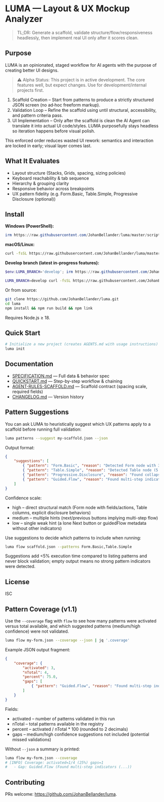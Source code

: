 # LUMA — Layout & UX Mockup Analyzer

> TL;DR: Generate a scaffold, validate structure/flow/responsiveness headlessly, then implement real UI only after it scores clean.

## Purpose
LUMA is an opinionated, staged workflow for AI agents with the purpose of creating better UI designs.

> ⚠️ Alpha Status: This project is in active development. The core features well, but expect changes. Use for development/internal projects first.

1. Scaffold Creation – Start from patterns to produce a strictly structured JSON screen (no ad‑hoc freeform markup).
2. Validation Loop – Refine the scaffold using until structural, accessibility, and pattern criteria pass.
3. UI Implementation – Only after the scaffold is clean the AI Agent can translate it into actual UI code/styles. LUMA purposefully stays headless so iteration happens before visual polish.

This enforced order reduces wasted UI rework: semantics and interaction are locked in early; visual layer comes last.

## What It Evaluates

- Layout structure (Stacks, Grids, spacing, sizing policies)
- Keyboard reachability & tab sequence
- Hierarchy & grouping clarity
- Responsive behavior across breakpoints
- UX pattern fidelity (e.g. Form.Basic, Table.Simple, Progressive Disclosure (optional))

## Install

**Windows (PowerShell):**
```powershell
irm https://raw.githubusercontent.com/JohanBellander/luma/master/scripts/install.ps1 | iex
```
**macOS/Linux:**
```bash
curl -fsSL https://raw.githubusercontent.com/JohanBellander/luma/master/scripts/install.sh | bash
```
**Develop branch (latest in-progress features):**
```powershell
$env:LUMA_BRANCH='develop'; irm https://raw.githubusercontent.com/JohanBellander/luma/master/scripts/install.ps1 | iex
```
```bash
LUMA_BRANCH=develop curl -fsSL https://raw.githubusercontent.com/JohanBellander/luma/master/scripts/install.sh | bash
```
Or from source:
```bash
git clone https://github.com/JohanBellander/luma.git
cd luma
npm install && npm run build && npm link
```
Requires Node.js ≥ 18.

## Quick Start

```powershell
# Initialize a new project (creates AGENTS.md with usage instructions)
luma init
```

## Documentation

- [SPECIFICATION.md](./SPECIFICATION.md) — Full data & behavior spec
- [QUICKSTART.md](./QUICKSTART.md) — Step-by-step workflow & chaining
- [AGENT-RULES-SCAFFOLD.md](./AGENT-RULES-SCAFFOLD.md) — Scaffold contract (spacing scale, required fields)
- [CHANGELOG.md](./CHANGELOG.md) — Version history

## Pattern Suggestions

You can ask LUMA to heuristically suggest which UX patterns apply to a scaffold before running full validation:

```bash
luma patterns --suggest my-scaffold.json --json
```

Output format:

```json
{
	"suggestions": [
		{ "pattern": "Form.Basic", "reason": "Detected Form node with 3 field(s) and 2 action(s)", "confidence": "high" },
		{ "pattern": "Table.Simple", "reason": "Detected Table node (5 columns, responsive.strategy=scroll)", "confidence": "high" },
		{ "pattern": "Progressive.Disclosure", "reason": "Found collapsible disclosure behavior on one or more nodes", "confidence": "high" },
		{ "pattern": "Guided.Flow", "reason": "Found multi-step indicators (next, previous) suggesting a wizard flow", "confidence": "medium" }
	]
}
```

Confidence scale:
- high – direct structural match (Form node with fields/actions, Table columns, explicit disclosure behaviors)
- medium – multiple hints (next/previous buttons implying multi-step flow)
- low – single weak hint (a lone Next button or guidedFlow metadata without other indicators)

Use suggestions to decide which patterns to include when running:

```bash
luma flow scaffold.json --patterns Form.Basic,Table.Simple
```

Suggestions add <5% execution time compared to listing patterns and never block validation; empty output means no strong pattern indicators were detected.

## License

ISC

## Pattern Coverage (v1.1)

Use the `--coverage` flag with `flow` to see how many patterns were activated versus total available, and which suggested patterns (medium/high confidence) were not validated.

```bash
luma flow my-form.json --coverage --json | jq '.coverage'
```

Example JSON output fragment:

```json
{
	"coverage": {
		"activated": 3,
		"nTotal": 4,
		"percent": 75.0,
		"gaps": [
			{ "pattern": "Guided.Flow", "reason": "Found multi-step indicators (next, previous, step 1, step 2) suggesting a wizard flow" }
		]
	}
}
```

Fields:
* activated – number of patterns validated in this run
* nTotal – total patterns available in the registry
* percent – activated / nTotal * 100 (rounded to 2 decimals)
* gaps – medium/high confidence suggestions not included (potential missed validations)

Without `--json` a summary is printed:

```bash
luma flow my-form.json --coverage
# [INFO] Coverage: activated=1/4 (25%) gaps=1
#   - Gap: Guided.Flow (Found multi-step indicators (...))
```

## Contributing

PRs welcome: https://github.com/JohanBellander/luma.

